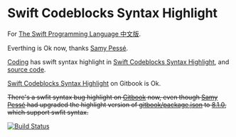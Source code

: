 # Swift Codeblocks Syntax Highlight

For [The Swift Programming Language 中文版](http://numbbbbb.gitbooks.io/-the-swift-programming-language-/).

Everthing is Ok now, thanks [Samy Pessé](http://www.samypesse.fr/).

[Coding](https://coding.net) has swift syntax highlight in [Swift Codeblocks Syntax Highlight](http://swift.coding.io/), and [source code](https://coding.net/u/tj2/p/swift/git).

[Swift Codeblocks Syntax Highlight](http://muxuezi.gitbooks.io/swift-codeblocks/) on Gitbook is Ok.

~~There's a swfit syntax bug highlight on [Gitbook](https://www.gitbook.io) now, even though [Samy Pessé](http://www.samypesse.fr/) had upgraded the highlight version of [gitbook/package.json](https://github.com/GitbookIO/gitbook) to [8.1.0](https://highlightjs.org/), which support swfit syntax.~~

[![Build Status](https://www.gitbook.io/button/status/book/muxuezi/swift-codeblocks)](https://www.gitbook.io/book/muxuezi/swift-codeblocks/activity)
